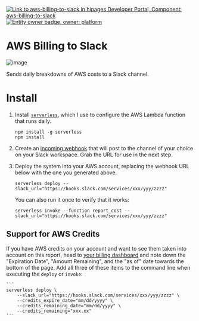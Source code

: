 [![Link to aws-billing-to-slack in hipages Developer Portal, Component: aws-billing-to-slack](https://backyard.k8s.hipages.com.au/api/badges/entity/default/Component/aws-billing-to-slack/badge/pingback "Link to aws-billing-to-slack in hipages Developer Portal")](https://backyard.k8s.hipages.com.au/catalog/default/Component/aws-billing-to-slack)
[![Entity owner badge, owner: platform](https://backyard.k8s.hipages.com.au/api/badges/entity/default/Component/aws-billing-to-slack/badge/owner "Entity owner badge")](https://backyard.k8s.hipages.com.au/catalog/default/Component/aws-billing-to-slack)
# AWS Billing to Slack

![image](https://user-images.githubusercontent.com/261584/66362145-3903a200-e947-11e9-91bd-6e40e5919ac4.png)

Sends daily breakdowns of AWS costs to a Slack channel.

# Install

1. Install [`serverless`](https://serverless.com/), which I use to configure the AWS Lambda function that runs daily.

    ```
    npm install -g serverless
    npm install
    ```

1. Create an [incoming webhook](https://www.slack.com/apps/new/A0F7XDUAZ) that will post to the channel of your choice on your Slack workspace. Grab the URL for use in the next step.

1. Deploy the system into your AWS account, replacing the webhook URL below with the one you generated above.

    ```
    serverless deploy --slack_url="https://hooks.slack.com/services/xxx/yyy/zzzz"
    ```

    You can also run it once to verify that it works:

    ```
    serverless invoke --function report_cost --slack_url="https://hooks.slack.com/services/xxx/yyy/zzzz"
    ```

## Support for AWS Credits

If you have AWS credits on your account and want to see them taken into account on this report, head to [your billing dashboard](https://console.aws.amazon.com/billing/home?#/credits) and note down the "Expiration Date", "Amount Remaining", and the "as of" date towards the bottom of the page. Add all three of these items to the command line when executing the `deploy` or `invoke`:

    ```
    serverless deploy \
        --slack_url="https://hooks.slack.com/services/xxx/yyy/zzzz" \
        --credits_expire_date="mm/dd/yyyy" \
        --credits_remaining_date="mm/dd/yyyy" \
        --credits_remaining="xxx.xx"
    ```
